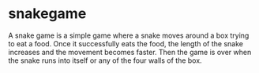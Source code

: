 # snakegame
A snake game is a simple game where a snake moves around a box trying to eat a food. Once it successfully eats the food, the length of the snake increases and the movement becomes faster. Then the game is over when the snake runs into itself or any of the four walls of the box.

